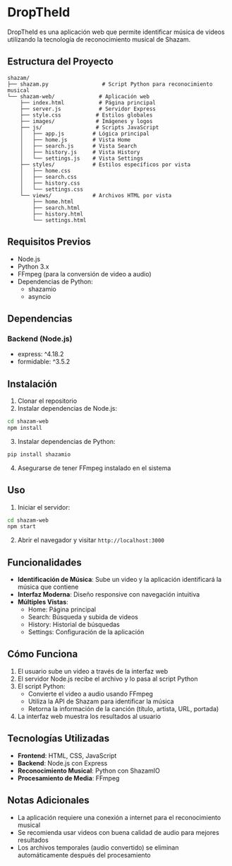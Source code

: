 # DropTheId

DropTheId es una aplicación web que permite identificar música de videos utilizando la tecnología de reconocimiento musical de Shazam.

## Estructura del Proyecto

```
shazam/
├── shazam.py                 # Script Python para reconocimiento musical
└── shazam-web/              # Aplicación web
    ├── index.html           # Página principal
    ├── server.js            # Servidor Express
    ├── style.css           # Estilos globales
    ├── images/             # Imágenes y logos
    ├── js/                 # Scripts JavaScript
    │   ├── app.js         # Lógica principal
    │   ├── home.js        # Vista Home
    │   ├── search.js      # Vista Search
    │   ├── history.js     # Vista History
    │   └── settings.js    # Vista Settings
    ├── styles/            # Estilos específicos por vista
    │   ├── home.css
    │   ├── search.css
    │   ├── history.css
    │   └── settings.css
    └── views/             # Archivos HTML por vista
        ├── home.html
        ├── search.html
        ├── history.html
        └── settings.html
```

## Requisitos Previos

- Node.js
- Python 3.x
- FFmpeg (para la conversión de video a audio)
- Dependencias de Python:
  - shazamio
  - asyncio

## Dependencias

### Backend (Node.js)
- express: ^4.18.2
- formidable: ^3.5.2

## Instalación

1. Clonar el repositorio
2. Instalar dependencias de Node.js:
```bash
cd shazam-web
npm install
```

3. Instalar dependencias de Python:
```bash
pip install shazamio
```

4. Asegurarse de tener FFmpeg instalado en el sistema

## Uso

1. Iniciar el servidor:
```bash
cd shazam-web
npm start
```

2. Abrir el navegador y visitar `http://localhost:3000`

## Funcionalidades

- **Identificación de Música**: Sube un video y la aplicación identificará la música que contiene
- **Interfaz Moderna**: Diseño responsive con navegación intuitiva
- **Múltiples Vistas**:
  - Home: Página principal
  - Search: Búsqueda y subida de videos
  - History: Historial de búsquedas
  - Settings: Configuración de la aplicación

## Cómo Funciona

1. El usuario sube un video a través de la interfaz web
2. El servidor Node.js recibe el archivo y lo pasa al script Python
3. El script Python:
   - Convierte el video a audio usando FFmpeg
   - Utiliza la API de Shazam para identificar la música
   - Retorna la información de la canción (título, artista, URL, portada)
4. La interfaz web muestra los resultados al usuario

## Tecnologías Utilizadas

- **Frontend**: HTML, CSS, JavaScript
- **Backend**: Node.js con Express
- **Reconocimiento Musical**: Python con ShazamIO
- **Procesamiento de Media**: FFmpeg

## Notas Adicionales

- La aplicación requiere una conexión a internet para el reconocimiento musical
- Se recomienda usar videos con buena calidad de audio para mejores resultados
- Los archivos temporales (audio convertido) se eliminan automáticamente después del procesamiento

